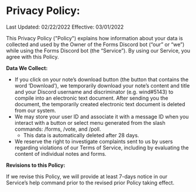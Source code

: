 # **Privacy Policy:**

Last Updated: 02/22/2022
Effective: 03/01/2022

This Privacy Policy ("Policy") explains how information about your data is collected and used by the Owner of the Forms Discord bot (“our” or “we”) while using the Forms Discord bot (the “Service”). By using our Service, you agree with this Policy.

**Data We Collect:** 

- If you click on your note’s download button (the button that contains the word ‘Download’), we temporarily download your note’s content and title and your Discord username and discriminator (e.g. wind#5143) to compile into an electronic text document. After sending you the document, the temporarily created electronic text document is deleted from our system.
- We may store your user ID and associate it with a message ID when you interact with a button or select menu generated from the slash commands: /forms, /vote, and /poll.
  - This data is automatically deleted after 28 days.
- We reserve the right to investigate complaints sent to us by users regarding violations of our Terms of Service, including by evaluating the content of individual notes and forms. 

**Revisions to this Policy:**

If we revise this Policy, we will provide at least 7-days notice in our Service’s help command prior to the revised prior Policy taking effect. 
